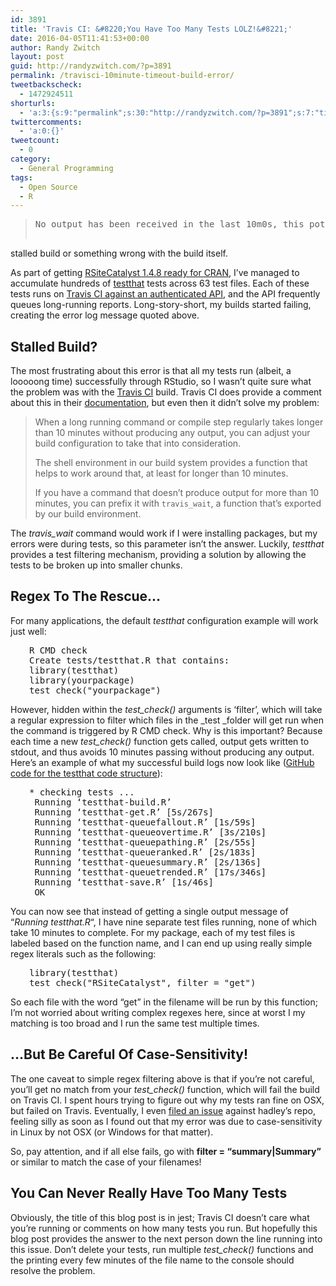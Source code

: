 ```yaml
---
id: 3891
title: 'Travis CI: &#8220;You Have Too Many Tests LOLZ!&#8221;'
date: 2016-04-05T11:41:53+00:00
author: Randy Zwitch
layout: post
guid: http://randyzwitch.com/?p=3891
permalink: /travisci-10minute-timeout-build-error/
tweetbackscheck:
  - 1472924511
shorturls:
  - 'a:3:{s:9:"permalink";s:30:"http://randyzwitch.com/?p=3891";s:7:"tinyurl";s:26:"http://tinyurl.com/hqujsx5";s:4:"isgd";s:19:"http://is.gd/WLoocY";}'
twittercomments:
  - 'a:0:{}'
tweetcount:
  - 0
category:
  - General Programming
tags:
  - Open Source
  - R
---
```

> <pre><span id="1-2082">No output has been received in the last 10m0s, this potentially indicates a
stalled build or something wrong with the build itself.</span></pre>

As part of getting <a href="http://randyzwitch.com/rsitecatalyst-version-1-4-8-release-notes/" target="_blank">RSiteCatalyst 1.4.8 ready for CRAN</a>, I&#8217;ve managed to accumulate hundreds of <a href="https://github.com/hadley/testthat" target="_blank">testthat</a> tests across 63 test files. Each of these tests runs on <a href="http://randyzwitch.com/authentication-travis-ci/" target="_blank">Travis CI against an authenticated API</a>, and the API frequently queues long-running reports. Long-story-short, my builds started failing, creating the error log message quoted above.





## Stalled Build?

The most frustrating about this error is that all my tests run (albeit, a looooong time) successfully through RStudio, so I wasn&#8217;t quite sure what the problem was with the <a href="https://travis-ci.org/" target="_blank">Travis CI</a> build. Travis CI does provide a comment about this in their <a href="https://docs.travis-ci.com/user/common-build-problems/#My-builds-are-timing-out" target="_blank">documentation</a>, but even then it didn&#8217;t solve my problem:

> When a long running command or compile step regularly takes longer than 10 minutes without producing any output, you can adjust your build configuration to take that into consideration.
>
> The shell environment in our build system provides a function that helps to work around that, at least for longer than 10 minutes.
>
> If you have a command that doesn’t produce output for more than 10 minutes, you can prefix it with `travis_wait`, a function that’s exported by our build environment.

The _travis_wait_ command would work if I were installing packages, but my errors were during tests, so this parameter isn&#8217;t the answer. Luckily, _testthat_ provides a test filtering mechanism, providing a solution by allowing the tests to be broken up into smaller chunks.

## Regex To The Rescue&#8230;

For many applications, the default _testthat_ configuration example will work just well:

<pre style="padding-left: 30px;">R CMD check
Create tests/testthat.R that contains:
library(testthat)
library(yourpackage)
test_check("yourpackage")</pre>

However, hidden within the _test_check()_ arguments is &#8216;filter&#8217;, which will take a regular expression to filter which files in the _test _folder will get run when the command is triggered by R CMD check. Why is this important? Because each time a new _test_check()_ function gets called, output gets written to stdout, and thus avoids 10 minutes passing without producing any output. Here&#8217;s an example of what my successful build logs now look like (<a href="https://github.com/randyzwitch/RSiteCatalyst/tree/master/tests" target="_blank">GitHub code for the testthat code structure</a>):

<pre style="padding-left: 30px;">* checking tests ...
 Running ‘testthat-build.R’
 Running ‘testthat-get.R’ [5s/267s]
 Running ‘testthat-queuefallout.R’ [1s/59s]
 Running ‘testthat-queueovertime.R’ [3s/210s]
 Running ‘testthat-queuepathing.R’ [2s/55s]
 Running ‘testthat-queueranked.R’ [2s/183s]
 Running ‘testthat-queuesummary.R’ [2s/136s]
 Running ‘testthat-queuetrended.R’ [17s/346s]
 Running ‘testthat-save.R’ [1s/46s]
 OK</pre>

You can now see that instead of getting a single output message of &#8220;_Running testthat.R_&#8220;, I have nine separate test files running, none of which take 10 minutes to complete. For my package, each of my test files is labeled based on the function name, and I can end up using really simple regex literals such as the following:

<pre style="padding-left: 30px;">library(testthat)
test_check("RSiteCatalyst", filter = "get")
</pre>

So each file with the word &#8220;get&#8221; in the filename will be run by this function; I&#8217;m not worried about writing complex regexes here, since at worst I my matching is too broad and I run the same test multiple times.

## &#8230;But Be Careful Of Case-Sensitivity!

The one caveat to simple regex filtering above is that if you&#8217;re not careful, you&#8217;ll get no match from your _test_check()_ function, which will fail the build on Travis CI. I spent hours trying to figure out why my tests ran fine on OSX, but failed on Travis. Eventually, I even <a href="https://github.com/hadley/testthat/issues/434" target="_blank">filed an issue</a> against hadley&#8217;s repo, feeling silly as soon as I found out that my error was due to case-sensitivity in Linux by not OSX (or Windows for that matter).

So, pay attention, and if all else fails, go with **filter = &#8220;summary|Summary&#8221;** or similar to match the case of your filenames!

## You Can Never Really Have Too Many Tests

Obviously, the title of this blog post is in jest; Travis CI doesn&#8217;t care what you&#8217;re running or comments on how many tests you run. But hopefully this blog post provides the answer to the next person down the line running into this issue. Don&#8217;t delete your tests, run multiple _test_check()_ functions and the printing every few minutes of the file name to the console should resolve the problem.
